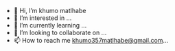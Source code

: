 - 👋 Hi, I’m khumo matlhabe
- 👀 I’m interested in ...
- 🌱 I’m currently learning ...
- 💞️ I’m looking to collaborate on ...
- 📫 How to reach me  khumo357matlhabe@gmail.com...

<!---
khumo999/khumo999 is a ✨ special ✨ repository because its `README.md` (this file) appears on your GitHub profile.
You can click the Preview link to take a look at your changes.
--->

